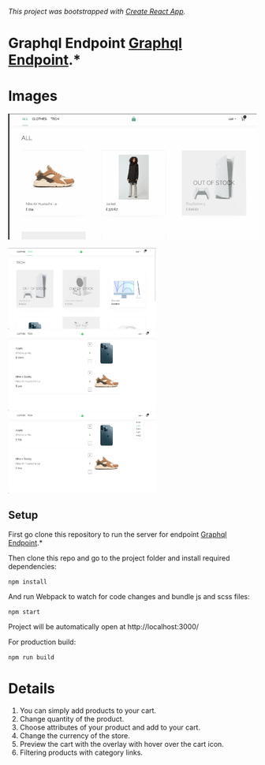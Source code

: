 *This project was bootstrapped with [Create React App](https://github.com/facebook/create-react-app).*
# Graphql Endpoint [Graphql Endpoint](https://github.com/mithatercann/GraphQL-endpoint).*


# Images 
![](/Docs/overview.gif)

<p float="left">
  <img src="/Docs/pic1.png" width="300" />
  <img src="/Docs/pic2.png" width="300" /> 
  <img src="/Docs/pic4.png" width="300" />
</p>



## Setup

First go clone this repository to run the server for endpoint [Graphql Endpoint](https://github.com/mithatercann/GraphQL-endpoint).*


Then clone this repo and go to the project folder and install required dependencies:

```
npm install
```

And run Webpack to watch for code changes and bundle js and scss files:

```
npm start
```

Project will be automatically open at http://localhost:3000/

For production build:

```
npm run build
```

# Details

1) You can simply add products to your cart.
2) Change quantity of the product.
3) Choose attributes of your product and add to your cart.
4) Change the currency of the store.
5) Preview the cart with the overlay with hover over the cart icon.
6) Filtering products with category links.



